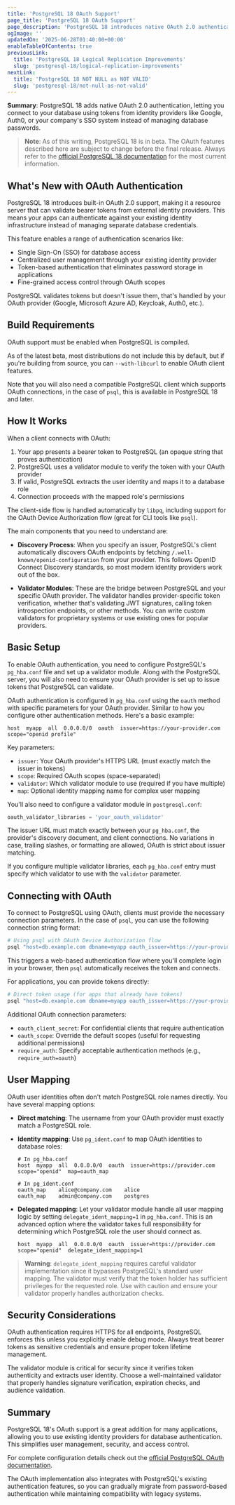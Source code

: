 ```yaml
---
title: 'PostgreSQL 18 OAuth Support'
page_title: 'PostgreSQL 18 OAuth Support'
page_description: 'PostgreSQL 18 introduces native OAuth 2.0 authentication, enabling secure token-based database connections with your existing identity providers like Google, Auth0, or enterprise SSO systems.'
ogImage: ''
updatedOn: '2025-06-28T01:40:00+00:00'
enableTableOfContents: true
previousLink:
  title: 'PostgreSQL 18 Logical Replication Improvements'
  slug: 'postgresql-18/logical-replication-improvements'
nextLink:
  title: 'PostgreSQL 18 NOT NULL as NOT VALID'
  slug: 'postgresql-18/not-null-as-not-valid'
---
```


**Summary**: PostgreSQL 18 adds native OAuth 2.0 authentication, letting you connect to your database using tokens from identity providers like Google, Auth0, or your company's SSO system instead of managing database passwords.

> **Note**: As of this writing, PostgreSQL 18 is in beta. The OAuth features described here are subject to change before the final release. Always refer to the [official PostgreSQL 18 documentation](https://www.postgresql.org/docs/18/) for the most current information.

## What's New with OAuth Authentication

PostgreSQL 18 introduces built-in OAuth 2.0 support, making it a resource server that can validate bearer tokens from external identity providers. This means your apps can authenticate against your existing identity infrastructure instead of managing separate database credentials.

This feature enables a range of authentication scenarios like:

- Single Sign-On (SSO) for database access
- Centralized user management through your existing identity provider
- Token-based authentication that eliminates password storage in applications
- Fine-grained access control through OAuth scopes

PostgreSQL validates tokens but doesn't issue them, that's handled by your OAuth provider (Google, Microsoft Azure AD, Keycloak, Auth0, etc.).

## Build Requirements

OAuth support must be enabled when PostgreSQL is compiled.

As of the latest beta, most distributions do not include this by default, but if you're building from source, you can `--with-libcurl` to enable OAuth client features.

Note that you will also need a compatible PostgreSQL client which supports OAuth connections, in the case of `psql`, this is available in PostgreSQL 18 and later.

## How It Works

When a client connects with OAuth:

1. Your app presents a bearer token to PostgreSQL (an opaque string that proves authentication)
2. PostgreSQL uses a validator module to verify the token with your OAuth provider
3. If valid, PostgreSQL extracts the user identity and maps it to a database role
4. Connection proceeds with the mapped role's permissions

The client-side flow is handled automatically by `libpq`, including support for the OAuth Device Authorization flow (great for CLI tools like `psql`).

The main components that you need to understand are:

- **Discovery Process**: When you specify an issuer, PostgreSQL's client automatically discovers OAuth endpoints by fetching `/.well-known/openid-configuration` from your provider. This follows OpenID Connect Discovery standards, so most modern identity providers work out of the box.

- **Validator Modules**: These are the bridge between PostgreSQL and your specific OAuth provider. The validator handles provider-specific token verification, whether that's validating JWT signatures, calling token introspection endpoints, or other methods. You can write custom validators for proprietary systems or use existing ones for popular providers.

## Basic Setup

To enable OAuth authentication, you need to configure PostgreSQL's `pg_hba.conf` file and set up a validator module. Along with the PostgreSQL server, you will also need to ensure your OAuth provider is set up to issue tokens that PostgreSQL can validate.

OAuth authentication is configured in `pg_hba.conf` using the `oauth` method with specific parameters for your OAuth provider. Similar to how you configure other authentication methods. Here's a basic example:

```
host  myapp  all  0.0.0.0/0  oauth  issuer=https://your-provider.com  scope="openid profile"
```

Key parameters:

- `issuer`: Your OAuth provider's HTTPS URL (must exactly match the issuer in tokens)
- `scope`: Required OAuth scopes (space-separated)
- `validator`: Which validator module to use (required if you have multiple)
- `map`: Optional identity mapping name for complex user mapping

You'll also need to configure a validator module in `postgresql.conf`:

```sql
oauth_validator_libraries = 'your_oauth_validator'
```

The issuer URL must match exactly between your `pg_hba.conf`, the provider's discovery document, and client connections. No variations in case, trailing slashes, or formatting are allowed, OAuth is strict about issuer matching.

If you configure multiple validator libraries, each `pg_hba.conf` entry must specify which validator to use with the `validator` parameter.

## Connecting with OAuth

To connect to PostgreSQL using OAuth, clients must provide the necessary connection parameters. In the case of `psql`, you can use the following connection string format:

```bash
# Using psql with OAuth Device Authorization flow
psql "host=db.example.com dbname=myapp oauth_issuer=https://your-provider.com oauth_client_id=your-client-id"
```

This triggers a web-based authentication flow where you'll complete login in your browser, then `psql` automatically receives the token and connects.

For applications, you can provide tokens directly:

```bash
# Direct token usage (for apps that already have tokens)
psql "host=db.example.com dbname=myapp oauth_issuer=https://your-provider.com oauth_client_id=your-client-id oauth_token=your-bearer-token"
```

Additional OAuth connection parameters:

- `oauth_client_secret`: For confidential clients that require authentication
- `oauth_scope`: Override the default scopes (useful for requesting additional permissions)
- `require_auth`: Specify acceptable authentication methods (e.g., `require_auth=oauth`)

## User Mapping

OAuth user identities often don't match PostgreSQL role names directly. You have several mapping options:

- **Direct matching**: The username from your OAuth provider must exactly match a PostgreSQL role.

- **Identity mapping**: Use `pg_ident.conf` to map OAuth identities to database roles:

  ```
  # In pg_hba.conf
  host  myapp  all  0.0.0.0/0  oauth  issuer=https://provider.com  scope="openid"  map=oauth_map

  # In pg_ident.conf
  oauth_map    alice@company.com    alice
  oauth_map    admin@company.com    postgres
  ```

- **Delegated mapping**: Let your validator module handle all user mapping logic by setting `delegate_ident_mapping=1` in `pg_hba.conf`. This is an advanced option where the validator takes full responsibility for determining which PostgreSQL role the user should connect as.

  ```
  host  myapp  all  0.0.0.0/0  oauth  issuer=https://provider.com  scope="openid"  delegate_ident_mapping=1
  ```

> **Warning**: `delegate_ident_mapping` requires careful validator implementation since it bypasses PostgreSQL's standard user mapping. The validator must verify that the token holder has sufficient privileges for the requested role. Use with caution and ensure your validator properly handles authorization checks.

## Security Considerations

OAuth authentication requires HTTPS for all endpoints, PostgreSQL enforces this unless you explicitly enable debug mode. Always treat bearer tokens as sensitive credentials and ensure proper token lifetime management.

The validator module is critical for security since it verifies token authenticity and extracts user identity. Choose a well-maintained validator that properly handles signature verification, expiration checks, and audience validation.

## Summary

PostgreSQL 18's OAuth support is a great addition for many applications, allowing you to use existing identity providers for database authentication. This simplifies user management, security, and access control.

For complete configuration details check out the [official PostgreSQL OAuth documentation](https://www.postgresql.org/docs/18/auth-oauth.html).

The OAuth implementation also integrates with PostgreSQL's existing authentication features, so you can gradually migrate from password-based authentication while maintaining compatibility with legacy systems.
